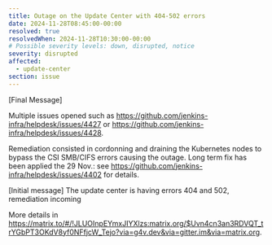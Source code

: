 ```yaml
---
title: Outage on the Update Center with 404-502 errors
date: 2024-11-28T08:45:00-00:00
resolved: true
resolvedWhen: 2024-11-28T10:30:00-00:00
# Possible severity levels: down, disrupted, notice
severity: disrupted
affected:
  - update-center
section: issue
---
```


[Final Message]

Multiple issues opened such as <https://github.com/jenkins-infra/helpdesk/issues/4427> or <https://github.com/jenkins-infra/helpdesk/issues/4428>.

Remediation consisted in cordonning and draining the Kubernetes nodes to bypass the CSI SMB/CIFS errors causing the outage.
Long term fix has been applied the 29 Nov.: see <https://github.com/jenkins-infra/helpdesk/issues/4402> for details.

[Initial message]
The update center is having errors 404 and 502, remediation incoming

More details in <https://matrix.to/#/!JLUOInpEYmxJIYXlzs:matrix.org/$Uvn4cn3an3RDVQT_trYGbPT3OKdV8yf0NFfjcW_Tejo?via=g4v.dev&via=gitter.im&via=matrix.org>.
